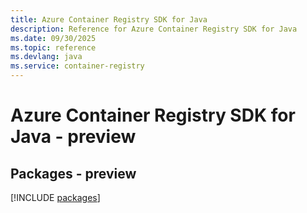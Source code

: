 ```yaml
---
title: Azure Container Registry SDK for Java
description: Reference for Azure Container Registry SDK for Java
ms.date: 09/30/2025
ms.topic: reference
ms.devlang: java
ms.service: container-registry
---
```

# Azure Container Registry SDK for Java - preview
## Packages - preview
[!INCLUDE [packages](container-registry-index.md)]